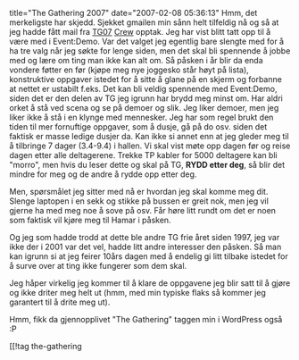 title="The Gathering 2007"
date="2007-02-08 05:36:13"
Hmm, det merkeligste har skjedd. Sjekket gmailen min sånn helt tilfeldig nå og så at jeg hadde fått mail fra <a href="http://gathering.org/" title="The Gathering">TG07</a> <a href="http://www.gathering.org/tg07/crew" title="The Gathering Crew">Crew</a> opptak. Jeg har vist blitt tatt opp til å være med i Event:Demo. Var det valget jeg egentlig bare slengte med for å ha tre valg når jeg søkte for lenge siden, men det skal bli spennende å jobbe med og lære om ting man ikke kan alt om. Så påsken i år blir da enda vondere føtter en før (kjøpe meg nye joggesko står høyt på lista), konstruktive oppgaver istedet for å sitte å glane på en skjerm og forbanne at nettet er ustabilt f.eks. Det kan bli veldig spennende med Event:Demo, siden det er den delen av TG jeg igrunn har brydd meg minst om. Har aldri orket å stå ved scena og se på demoer og slik. Jeg liker demoer, men jeg liker ikke å stå i en klynge med mennesker. Jeg har som regel brukt den tiden til mer fornuftige oppgaver, som å dusje, gå på do osv. siden det faktisk er masse ledige dusjer da. Kan ikke si annet enn at jeg gleder meg til å tilbringe 7 dager (3.4-9.4) i hallen. Vi skal vist møte opp dagen før og reise dagen etter alle deltagerene. Trekke TP kabler for 5000 deltagere kan bli "morro", men hvis du leser dette og skal på TG, <strong>RYDD etter deg</strong>, så blir det mindre for meg og de andre å rydde opp etter deg.

Men, spørsmålet jeg sitter med nå er hvordan jeg skal komme meg dit. Slenge laptopen i en sekk og stikke på bussen er greit nok, men jeg vil gjerne ha med meg noe å sove på osv. Får høre litt rundt om det er noen som faktisk vil kjøre meg til Hamar i påsken.

Og jeg som hadde trodd at dette ble andre TG frie året siden 1997, jeg var ikke der i 2001 var det vel, hadde litt andre interesser den påsken. Så man kan igrunn si at jeg feirer 10års dagen med å endelig gi litt tilbake istedet for å surve over at ting ikke fungerer som dem skal.

Jeg håper virkelig jeg kommer til å klare de oppgavene jeg blir satt til å gjøre og ikke driter meg helt ut (hmm, med min typiske flaks så kommer jeg garantert til å drite meg ut).

Hmm, fikk da gjennopplivet "The Gathering" taggen min i WordPress også :P

[[!tag  the-gathering
